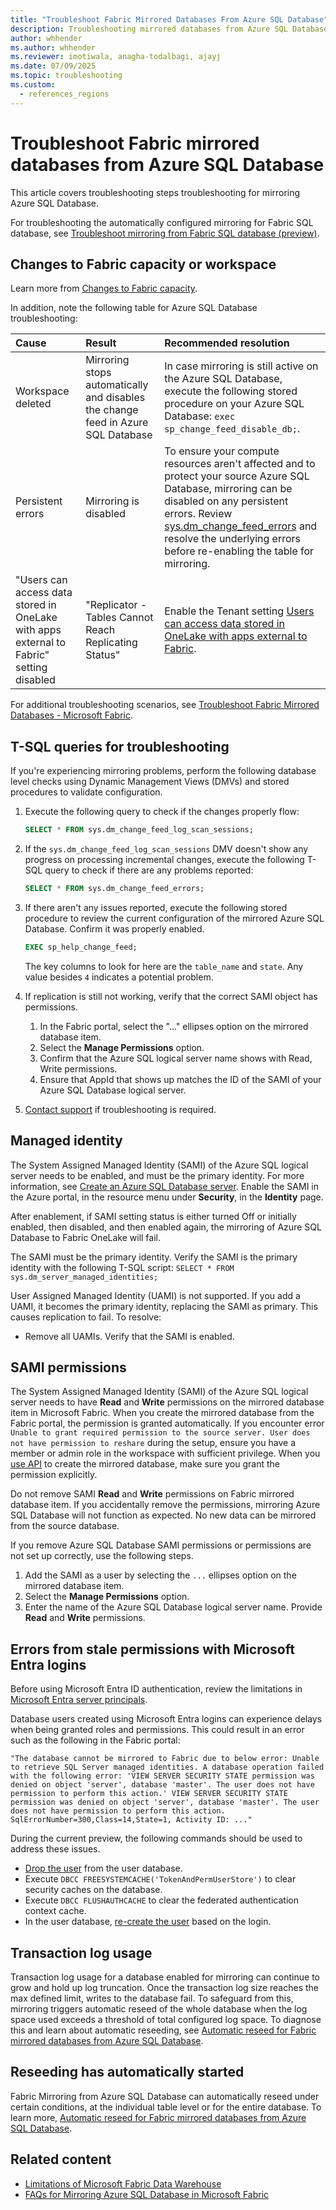 ```yaml
---
title: "Troubleshoot Fabric Mirrored Databases From Azure SQL Database"
description: Troubleshooting mirrored databases from Azure SQL Database in Microsoft Fabric.
author: whhender
ms.author: whhender
ms.reviewer: imotiwala, anagha-todalbagi, ajayj
ms.date: 07/09/2025
ms.topic: troubleshooting
ms.custom:
  - references_regions
---
```

# Troubleshoot Fabric mirrored databases from Azure SQL Database

This article covers troubleshooting steps troubleshooting for mirroring Azure SQL Database.

For troubleshooting the automatically configured mirroring for Fabric SQL database, see [Troubleshoot mirroring from Fabric SQL database (preview)](../database/sql/mirroring-troubleshooting.md).

## Changes to Fabric capacity or workspace

Learn more from [Changes to Fabric capacity](troubleshooting.md#changes-to-fabric-capacity). 

In addition, note the following table for Azure SQL Database troubleshooting:

| Cause    | Result | Recommended resolution     |
|:--|:--|:--|
| Workspace deleted | Mirroring stops automatically and disables the change feed in Azure SQL Database |In case mirroring is still active on the Azure SQL Database, execute the following stored procedure on your Azure SQL Database: `exec sp_change_feed_disable_db;`. |
| Persistent errors | Mirroring is disabled |To ensure your compute resources aren't affected and to protect your source Azure SQL Database, mirroring can be disabled on any persistent errors. Review [sys.dm_change_feed_errors](/sql/relational-databases/system-dynamic-management-views/sys-dm-change-feed-errors/?view=azuresqldb-current&preserve-view=true) and resolve the underlying errors before re-enabling the table for mirroring.|
| "Users can access data stored in OneLake with apps external to Fabric" setting disabled | "Replicator - Tables Cannot Reach Replicating Status" |Enable the Tenant setting [Users can access data stored in OneLake with apps external to Fabric](../admin/tenant-settings-index.md#onelake-settings).|

For additional troubleshooting scenarios, see [Troubleshoot Fabric Mirrored Databases - Microsoft Fabric](/fabric/mirroring/troubleshooting).

## T-SQL queries for troubleshooting

If you're experiencing mirroring problems, perform the following database level checks using Dynamic Management Views (DMVs) and stored procedures to validate configuration.

1. Execute the following query to check if the changes properly flow:

    ```sql
    SELECT * FROM sys.dm_change_feed_log_scan_sessions;
    ```

1. If the `sys.dm_change_feed_log_scan_sessions` DMV doesn't show any progress on processing incremental changes, execute the following T-SQL query to check if there are any problems reported:

    ```sql
    SELECT * FROM sys.dm_change_feed_errors;
    ```

1. If there aren't any issues reported, execute the following stored procedure to review the current configuration of the mirrored Azure SQL Database. Confirm it was properly enabled.

    ```sql
    EXEC sp_help_change_feed;
    ```

    The key columns to look for here are the `table_name` and `state`. Any value besides `4` indicates a potential problem.

1. If replication is still not working, verify that the correct SAMI object has permissions.
    1. In the Fabric portal, select the "..." ellipses option on the mirrored database item.
    1. Select the **Manage Permissions** option.
    1. Confirm that the Azure SQL logical server name shows with Read, Write permissions.
    1. Ensure that AppId that shows up matches the ID of the SAMI of your Azure SQL Database logical server.

1. [Contact support](/power-bi/support/service-support-options) if troubleshooting is required.

## Managed identity

The System Assigned Managed Identity (SAMI) of the Azure SQL logical server needs to be enabled, and must be the primary identity. For more information, see [Create an Azure SQL Database server](/azure/azure-sql/database/authentication-azure-ad-user-assigned-managed-identity-create-server?view=azuresql-db&preserve-view=true&tabs=azure-portal). Enable the SAMI in the Azure portal, in the resource menu under **Security**, in the **Identity** page.

After enablement, if SAMI setting status is either turned Off or initially enabled, then disabled, and then enabled again, the mirroring of Azure SQL Database to Fabric OneLake will fail.

The SAMI must be the primary identity. Verify the SAMI is the primary identity with the following T-SQL script: `SELECT * FROM sys.dm_server_managed_identities;`

User Assigned Managed Identity (UAMI) is not supported. If you add a UAMI, it becomes the primary identity, replacing the SAMI as primary. This causes replication to fail. To resolve:
- Remove all UAMIs. Verify that the SAMI is enabled.
<!-- - Use the [REST API to change the SAMI to be the primary identity](/azure/azure-sql/database/authentication-azure-ad-user-assigned-managed-identity-create-server?view=azuresql-db&preserve-view=true&tabs=rest-api). -->

## SAMI permissions

The System Assigned Managed Identity (SAMI) of the Azure SQL logical server needs to have **Read** and **Write** permissions on the mirrored database item in Microsoft Fabric. When you create the mirrored database from the Fabric portal, the permission is granted automatically. If you encounter error `Unable to grant required permission to the source server. User does not have permission to reshare` during the setup, ensure you have a member or admin role in the workspace with sufficient privilege. When you [use API](../mirroring/mirrored-database-rest-api.md) to create the mirrored database, make sure you grant the permission explicitly.

Do not remove SAMI **Read** and **Write** permissions on Fabric mirrored database item. If you accidentally remove the permissions, mirroring Azure SQL Database will not function as expected. No new data can be mirrored from the source database.

If you remove Azure SQL Database SAMI permissions or permissions are not set up correctly, use the following steps.

1. Add the SAMI as a user by selecting the `...` ellipses option on the mirrored database item.
1. Select the **Manage Permissions** option.
1. Enter the name of the Azure SQL Database logical server name. Provide **Read** and **Write** permissions.

## Errors from stale permissions with Microsoft Entra logins

Before using Microsoft Entra ID authentication, review the limitations in [Microsoft Entra server principals](/azure//azure-sql/database/authentication-azure-ad-logins?view=azuresql-db&preserve-view=true#limitations-and-remarks). 

Database users created using Microsoft Entra logins can experience delays when being granted roles and permissions. This could result in an error such as the following in the Fabric portal:

```output
"The database cannot be mirrored to Fabric due to below error: Unable to retrieve SQL Server managed identities. A database operation failed with the following error: 'VIEW SERVER SECURITY STATE permission was denied on object 'server', database 'master'. The user does not have permission to perform this action.' VIEW SERVER SECURITY STATE permission was denied on object 'server', database 'master'. The user does not have permission to perform this action. SqlErrorNumber=300,Class=14,State=1, Activity ID: ..."
```

During the current preview, the following commands should be used to address these issues.

- [Drop the user](/sql/t-sql/statements/drop-user-transact-sql?view=azuresqldb-current&preserve-view=true) from the user database.
- Execute `DBCC FREESYSTEMCACHE('TokenAndPermUserStore')` to clear security caches on the database.
- Execute `DBCC FLUSHAUTHCACHE` to clear the federated authentication context cache.
- In the user database, [re-create the user](/azure/azure-sql/database/authentication-azure-ad-logins?view=azuresql-db&preserve-view=true#create-user-from-login) based on the login.

## Transaction log usage 

Transaction log usage for a database enabled for mirroring can continue to grow and hold up log truncation. Once the transaction log size reaches the max defined limit, writes to the database fail. To safeguard from this, mirroring triggers automatic reseed of the whole database when the log space used exceeds a threshold of total configured log space. To diagnose this and learn about automatic reseeding, see [Automatic reseed for Fabric mirrored databases from Azure SQL Database](azure-sql-database-automatic-reseed.md#diagnose).

## Reseeding has automatically started

Fabric Mirroring from Azure SQL Database can automatically reseed under certain conditions, at the individual table level or for the entire database. To learn more, [Automatic reseed for Fabric mirrored databases from Azure SQL Database](azure-sql-database-automatic-reseed.md).

## Related content

- [Limitations of Microsoft Fabric Data Warehouse](../data-warehouse/limitations.md)
- [FAQs for Mirroring Azure SQL Database in Microsoft Fabric](../mirroring/azure-sql-database-mirroring-faq.yml)
